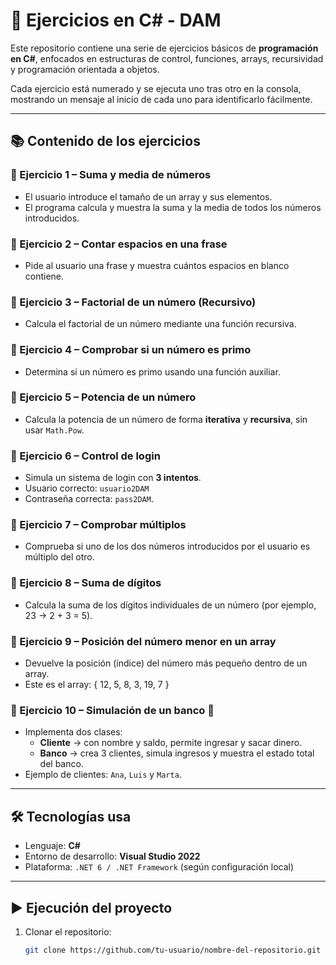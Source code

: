 # 🧮 Ejercicios en C# - DAM

Este repositorio contiene una serie de ejercicios básicos de **programación en C#**, enfocados en estructuras de control, funciones, arrays, recursividad y programación orientada a objetos.

Cada ejercicio está numerado y se ejecuta uno tras otro en la consola, mostrando un mensaje al inicio de cada uno para identificarlo fácilmente.

---

## 📚 Contenido de los ejercicios

### 🔸 Ejercicio 1 – Suma y media de números
- El usuario introduce el tamaño de un array y sus elementos.
- El programa calcula y muestra la suma y la media de todos los números introducidos.

### 🔸 Ejercicio 2 – Contar espacios en una frase
- Pide al usuario una frase y muestra cuántos espacios en blanco contiene.

### 🔸 Ejercicio 3 – Factorial de un número (Recursivo)
- Calcula el factorial de un número mediante una función recursiva.

### 🔸 Ejercicio 4 – Comprobar si un número es primo
- Determina si un número es primo usando una función auxiliar.

### 🔸 Ejercicio 5 – Potencia de un número
- Calcula la potencia de un número de forma **iterativa** y **recursiva**, sin usar `Math.Pow`.

### 🔸 Ejercicio 6 – Control de login
- Simula un sistema de login con **3 intentos**.  
- Usuario correcto: `usuario2DAM`  
- Contraseña correcta: `pass2DAM`.

### 🔸 Ejercicio 7 – Comprobar múltiplos
- Comprueba si uno de los dos números introducidos por el usuario es múltiplo del otro.

### 🔸 Ejercicio 8 – Suma de dígitos
- Calcula la suma de los dígitos individuales de un número (por ejemplo, 23 → 2 + 3 = 5).

### 🔸 Ejercicio 9 – Posición del número menor en un array
- Devuelve la posición (índice) del número más pequeño dentro de un array.
- Este es el array: { 12, 5, 8, 3, 19, 7 }

### 🔸 Ejercicio 10 – Simulación de un banco 🏦
- Implementa dos clases:
  - **Cliente** → con nombre y saldo, permite ingresar y sacar dinero.  
  - **Banco** → crea 3 clientes, simula ingresos y muestra el estado total del banco.
- Ejemplo de clientes: `Ana`, `Luis` y `Marta`.

---

## 🛠️ Tecnologías usa

- Lenguaje: **C#**
- Entorno de desarrollo: **Visual Studio 2022**
- Plataforma: `.NET 6 / .NET Framework` (según configuración local)

---

## ▶️ Ejecución del proyecto

1. Clonar el repositorio:
   ```bash
   git clone https://github.com/tu-usuario/nombre-del-repositorio.git
